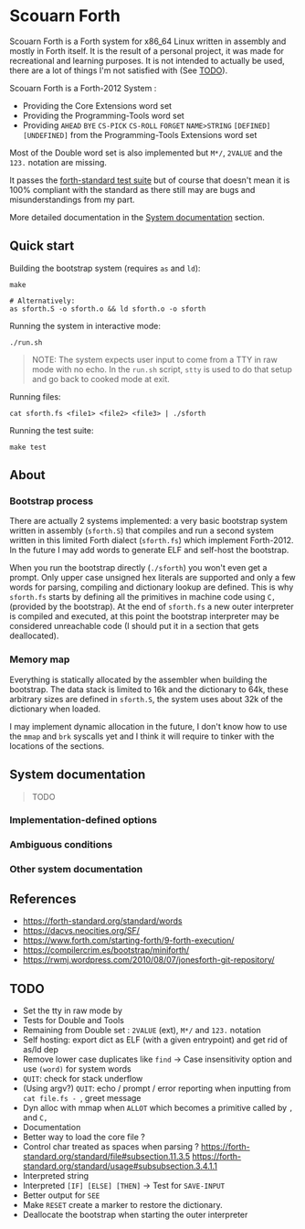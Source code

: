 # Scouarn Forth

Scouarn Forth is a Forth system for x86\_64 Linux written in assembly and
mostly in Forth itself. It is the result of a personal project, it was made for
recreational and learning purposes. It is not intended to actually be used,
there are a lot of things I'm not satisfied with (See [TODO](#todo)).

Scouarn Forth is a Forth-2012 System :
- Providing the Core Extensions word set
- Providing the Programming-Tools word set
- Providing `AHEAD` `BYE` `CS-PICK` `CS-ROLL` `FORGET` `NAME>STRING` `[DEFINED]` `[UNDEFINED]` from the Programming-Tools Extensions word set

Most of the Double word set is also implemented but `M*/`, `2VALUE` and the
`123.` notation are missing.

It passes the [forth-standard test
suite](https://forth-standard.org/standard/testsuite) but of course that doesn't
mean it is 100% compliant with the standard as there still may are bugs and
misunderstandings from my part.

More detailed documentation in the [System
documentation](#system-documentation) section.


## Quick start

Building the bootstrap system (requires `as` and `ld`):
```console
make

# Alternatively:
as sforth.S -o sforth.o && ld sforth.o -o sforth
```

Running the system in interactive mode:
```console
./run.sh
```
> NOTE: The system expects user input to come from a TTY in raw mode with no
echo. In the `run.sh` script, `stty` is used to do that setup and go back to
cooked mode at exit.

Running files:
```console
cat sforth.fs <file1> <file2> <file3> | ./sforth
```

Running the test suite:
```console
make test
```


## About

### Bootstrap process

There are actually 2 systems implemented: a very basic bootstrap system written
in assembly (`sforth.S`) that compiles and run a second system written in
this limited Forth dialect (`sforth.fs`) which implement Forth-2012.
In the future I may add words to generate ELF and self-host the bootstrap.

When you run the bootstrap directly (`./sforth`) you won't even get a prompt.
Only upper case unsigned hex literals are supported and only a few words for
parsing, compiling and dictionary lookup are defined. This is why `sforth.fs`
starts by defining all the primitives in machine code using `C,` (provided by
the bootstrap). At the end of `sforth.fs` a new outer interpreter is compiled
and executed, at this point the bootstrap interpreter may be considered
unreachable code (I should put it in a section that gets deallocated).


### Memory map

Everything is statically allocated by the assembler when building the
bootstrap.  The data stack is limited to 16k and the dictionary to 64k, these
arbitrary sizes are defined in `sforth.S`, the system uses about 32k of the
dictionary when loaded.

I may implement dynamic allocation in the future, I don't know how to use
the `mmap` and `brk` syscalls yet and I think it will require to tinker with
the locations of the sections.


## System documentation

> TODO

### Implementation-defined options


### Ambiguous conditions


### Other system documentation


## References
- https://forth-standard.org/standard/words
- https://dacvs.neocities.org/SF/
- https://www.forth.com/starting-forth/9-forth-execution/
- https://compilercrim.es/bootstrap/miniforth/
- https://rwmj.wordpress.com/2010/08/07/jonesforth-git-repository/


## TODO
- Set the tty in raw mode by 
- Tests for Double and Tools
- Remaining from Double set : `2VALUE` (ext),  `M*/` and `123.` notation
- Self hosting: export dict as ELF (with a given entrypoint) and get rid of as/ld dep
- Remove lower case duplicates like `find` -> Case insensitivity option and use `(word)` for system words
- `QUIT`: check for stack underflow
- (Using argv?) `QUIT`: echo / prompt / error reporting when inputting from `cat file.fs - `, greet message
- Dyn alloc with mmap when `ALLOT` which becomes a primitive called by `,` and `C,`
- Documentation
- Better way to load the core file ?
- Control char treated as spaces when parsing ? https://forth-standard.org/standard/file#subsection.11.3.5  https://forth-standard.org/standard/usage#subsubsection.3.4.1.1
- Interpreted string
- Interpreted `[IF] [ELSE] [THEN]` -> Test for `SAVE-INPUT`
- Better output for `SEE`
- Make `RESET` create a marker to restore the dictionary.
- Deallocate the bootstrap when starting the outer interpreter
